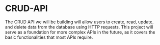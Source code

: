# CRUD-API
The CRUD API we will be building will allow users to create, read, update, and delete data from the database using HTTP requests. This project will serve as a foundation for more complex APIs in the future, as it covers the basic functionalities that most APIs require.
